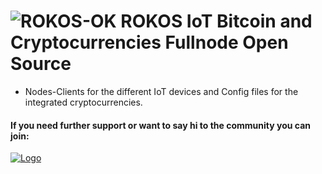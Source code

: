 ![ROKOS-OK](http://i.imgur.com/WHN1JGF.png)
ROKOS IoT Bitcoin and Cryptocurrencies Fullnode Open Source
=========================== 
* Nodes-Clients for the different IoT devices and Config files for the integrated cryptocurrencies.

#### If you need further support or want to say hi to the community you can join:

<a href="https://discord.io/bitcoin">
    <img alt="Logo" src="https://discordapp.com/api/guilds/213747404745211904/widget.png?style=banner2">
  </a>

